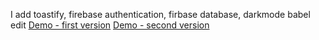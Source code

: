 I add toastify, firebase authentication, firbase database, darkmode
babel edit
[Demo - first version](https://foodwarehouse-b9pth5klm.now.sh/)
[Demo - second version](https://shopping-list-a16c1.web.app/)